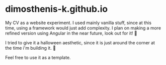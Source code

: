 # dimosthenis-k.github.io
My CV as a website experiment. I used mainly vanilla stuff, since at this time, using a framework would just add complexity. I plan on making a more refined version using Angular in the near future, look out for it! :telescope:

I tried to give it a halloween aesthetic, since it is just around the corner at the time i'm building it. :ghost:

Feel free to use it as a template.